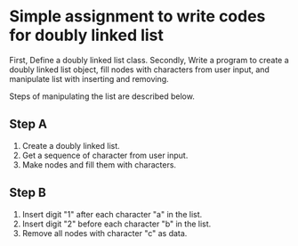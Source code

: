# Simple assignment to write codes for doubly linked list
First, Define a doubly linked list class.
Secondly, Write a program to create a doubly linked list object, fill nodes with characters from user input, and manipulate list with inserting and removing.

Steps of manipulating the list are described below.

## Step A
1) Create a doubly linked list.
2) Get a sequence of character from user input.
3) Make nodes and fill them with characters.

## Step B
1) Insert digit "1" after each character "a" in the list.
2) Insert digit "2" before each character "b" in the list.
3) Remove all nodes with character "c" as data.

